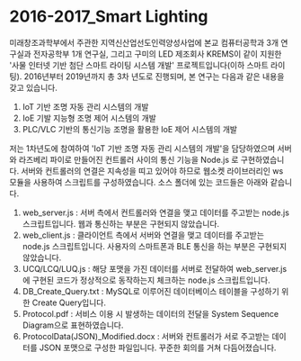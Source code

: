# 2016-2017_Smart Lighting
미래창조과학부에서 주관한 지역신산업선도인력양성사업에 본교 컴퓨터공학과 3개 연구실과 전자공학부 1개 연구실, 그리고 구미의 LED 제조회사 KREMS이 같이 지원한 '사물 인터넷 기반 첨단 스마트 라이팅 시스템 개발' 프로젝트입니다(이하 스마트 라이팅). 2016년부터 2019년까지 총 3차 년도로 진행되며, 본 연구는 다음과 같은 내용을 갖고 있습니다.<br>
1. IoT 기반 조명 자동 관리 시스템의 개발
2. IoE 기발 지능형 조명 제어 시스템의 개발
3. PLC/VLC 기반의 통신기능 조명을 활용한 IoE 제어 시스템의 개발

저는 1차년도에 참여하여 'IoT 기반 조명 자동 관리 시스템의 개발'을 담당하였으며 서버와 라즈베리 파이로 만들어진 컨트롤러 사이의 통신 기능을 Node.js 로 구현하였습니다. 서버와 컨트롤러의 연결은 지속성을 띠고 있어야 하므로 웹소켓 라이브러리인 ws 모듈을 사용하여 스크립트를 구성하였습니다. 소스 폴더에 있는 코드들은 아래와 같습니다.

1. web_server.js : 서버 측에서 컨트롤러와 연결을 맺고 데이터를 주고받는 node.js 스크립트입니다. 웹과 통신하는 부분은 구현되지 않았습니다.
2. web_client.js : 클라이언트 측에서 서버와 연결을 맺고 데이터를 주고받는 node.js 스크립트입니다. 사용자의 스마트폰과 BLE 통신을 하는 부분은 구현되지 않았습니다.
3. UCQ/LCQ/LUQ.js : 해당 포맷을 가진 데이터를 서버로 전달하여 web_server.js에 구현된 코드가 정상적으로 동작하는지 체크하는 node.js 스크립트입니다.
4. DB_Create_Query.txt : MySQL로 이루어진 데이터베이스 테이블을 구성하기 위한 Create Query입니다.
5. Protocol.pdf : 서비스 이용 시 발생하는 데이터의 전달을 System Sequence Diagram으로 표현하였습니다.
6. ProtocolData(JSON)_Modified.docx : 서버와 컨트롤러가 서로 주고받는 데이터를 JSON 포맷으로 구성한 파일입니다. 꾸준한 회의를 거쳐 다듬어졌습니다.